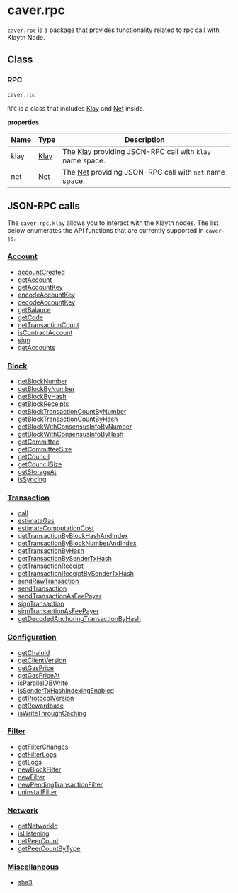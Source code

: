 # caver.rpc <a id="caver-rpc"></a>

`caver.rpc` is a package that provides functionality related to rpc call with Klaytn Node.

## Class <a id="class"></a>

### RPC <a id="rpc"></a>

```javascript
caver.rpc
```

`RPC` is a class that includes [Klay] and [Net] inside.

**properties**

| Name | Type | Description |
| --- | --- | --- |
| klay | [Klay] | The [Klay] providing JSON-RPC call with `klay` name space. |
| net | [Net] | The [Net] providing JSON-RPC call with `net` name space. |

## JSON-RPC calls <a id="json-rpc-calls"></a>

The `caver.rpc.klay` allows you to interact with the Klaytn nodes. The list below enumerates the API functions that are currently supported in `caver-js`.

### [Account](./klay.md#caver-rpc-klay-accountcreated) <a id="account"></a>
- [accountCreated](./klay.md#accountcreated)
- [getAccount](./klay.md#getaccount)
- [getAccountKey](./klay.md#getaccountkey)
- [encodeAccountKey](./klay.md#encodeaccountkey)
- [decodeAccountKey](./klay.md#decodeaccountkey)
- [getBalance](./klay.md#getbalance)
- [getCode](./klay.md#getcode)
- [getTransactionCount](./klay.md#gettransactioncount)
- [isContractAccount](./klay.md#iscontractaccount)
- [sign](./klay.md#sign)
- [getAccounts](./klay.md#getaccounts)

### [Block](./klay.md#caver-rpc-klay-getblocknumber) <a id="block"></a>
- [getBlockNumber](./klay.md#getblocknumber)
- [getBlockByNumber](./klay.md#getblockbynumber)
- [getBlockByHash](./klay.md#getblockbyhash)
- [getBlockReceipts](./klay.md#getblockreceipts)
- [getBlockTransactionCountByNumber](./klay.md#getblocktransactioncountbynumber)
- [getBlockTransactionCountByHash](./klay.md#getblocktransactioncountbyhash)
- [getBlockWithConsensusInfoByNumber](./klay.md#getblockwithconsensusinfobynumber)
- [getBlockWithConsensusInfoByHash](./klay.md#getblockwithconsensusinfobyhash)
- [getCommittee](./klay.md#getcommittee)
- [getCommitteeSize](./klay.md#getcommitteesize)
- [getCouncil](./klay.md#getcouncil)
- [getCouncilSize](./klay.md#getcouncilsize)
- [getStorageAt](./klay.md#getstorageat)
- [isSyncing](./klay.md#issyncing)

### [Transaction](./klay.md#caver-rpc-klay-call) <a id="transaction"></a>
- [call](./klay.md#call)
- [estimateGas](./klay.md#estimategas)
- [estimateComputationCost](./klay.md#estimatecomputationcost)
- [getTransactionByBlockHashAndIndex](./klay.md#gettransactionbyblockhashandindex)
- [getTransactionByBlockNumberAndIndex](./klay.md#gettransactionbyblocknumberandindex)
- [getTransactionByHash](./klay.md#gettransactionbyhash)
- [getTransactionBySenderTxHash](./klay.md#gettransactionbysendertxhash)
- [getTransactionReceipt](./klay.md#gettransactionreceipt)
- [getTransactionReceiptBySenderTxHash](./klay.md#gettransactionreceiptbysendertxhash)
- [sendRawTransaction](./klay.md#sendrawtransaction)
- [sendTransaction](./caver.klay/sendtx_legacy.md#sendtransaction)
- [sendTransactionAsFeePayer](./caver.klay/sendtx_legacy.md#sendtransactionasfeepayer)
- [signTransaction](./klay.md#signtransaction)
- [signTransactionAsFeePayer](./klay.md#signtransactionasfeepayer)
- [getDecodedAnchoringTransactionByHash](./klay.md#getdecodedanchoringtransactionbyhash)

### [Configuration](./klay.md#caver-rpc-klay-getclientversion) <a id="configuration"></a>
- [getChainId](./klay.md#getchainid)
- [getClientVersion](./klay.md#getclientversion)
- [getGasPrice](./klay.md#getgasprice)
- [getGasPriceAt](./klay.md#getgaspriceat)
- [isParallelDBWrite](./klay.md#isparalleldbwrite)
- [isSenderTxHashIndexingEnabled](./klay.md#issendertxhashindexingenabled)
- [getProtocolVersion](./klay.md#getprotocolversion)
- [getRewardbase](./klay.md#getrewardbase)
- [isWriteThroughCaching](./klay.md#iswritethroughcaching)

### [Filter](./klay.md#caver-rpc-klay-getfilterchanges) <a id="filter"></a>
- [getFilterChanges](./klay.md#getfilterchanges)
- [getFilterLogs](./klay.md#getfilterlogs)
- [getLogs](./klay.md#getlogs)
- [newBlockFilter](./klay.md#newblockfilter)
- [newFilter](./klay.md#newfilter)
- [newPendingTransactionFilter](./klay.md#newpendingtransactionfilter)
- [uninstallFilter](./klay.md#uninstallfilter)

### [Network](./net.md) <a id="network"></a>
- [getNetworkId](./net.md#getnetworkid)
- [isListening](./net.md#islistening)
- [getPeerCount](./net.md#getpeercount)
- [getPeerCountByType](./net.md#getpeercountbytype)

### [Miscellaneous](./klay.md#caver-rpc-klay-sha3) <a id="miscellaneous"></a>
- [sha3](./klay.md#sha3)

[Klay]: ./klay.md
[net]: ./net.md